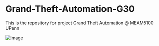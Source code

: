 # Grand-Theft-Automation-G30
This is the repository for project Grand Theft Automation @ MEAM5100 UPenn

![image](https://github.com/jbwenjoy/Grand-Theft-Automation-G30/assets/71893666/cf41ee0e-bd3c-4022-845d-8e9b1f287d1c)

